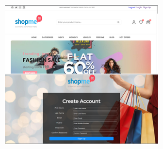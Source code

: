![image](https://github.com/sivatejachary/shopeme-website/blob/64120007bf7d84f79da2201ae9f6ad420b460173/Screenshot%202023-03-10%20193636.png)
![image](https://github.com/sivatejachary/shopeme-website/blob/faa5c0c5041bfa798bcfd75bdcccb92d60cc74ab/Screenshot%202023-03-10%20193711.png)
